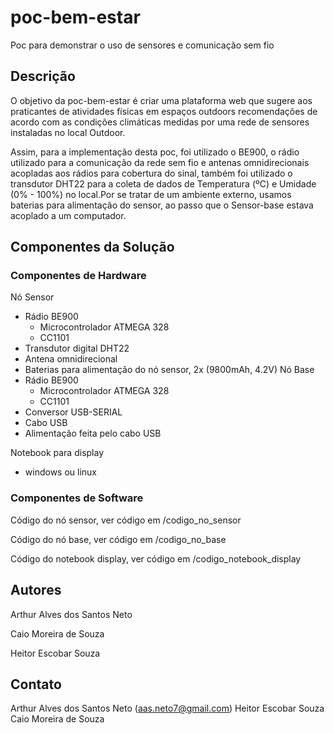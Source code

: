 # poc-bem-estar
Poc para demonstrar o uso de sensores e comunicação sem fio

## Descrição 
  O objetivo da poc-bem-estar é  criar uma plataforma web que sugere aos praticantes de atividades físicas em espaços outdoors recomendações de acordo com as condições climáticas medidas por uma rede de sensores instaladas no local Outdoor.
  
  Assim, para a implementação desta poc, foi utilizado o BE900, o rádio utilizado para a comunicação da rede sem fio e antenas omnidirecionais acopladas aos rádios para cobertura do sinal, também foi utilizado o transdutor DHT22 para a coleta de dados de Temperatura (ºC) e Umidade (0% - 100%) no local.Por se tratar de um ambiente externo, usamos baterias para alimentação do sensor, ao passo que o Sensor-base estava acoplado a um computador.

## Componentes da Solução 
### Componentes de Hardware
Nó Sensor
- Rádio BE900
  - Microcontrolador ATMEGA 328
  - CC1101
- Transdutor digital DHT22
- Antena omnidirecional
- Baterias para alimentação do nó sensor, 2x (9800mAh, 4.2V)
Nó Base
- Rádio BE900
  - Microcontrolador ATMEGA 328
  - CC1101
- Conversor USB-SERIAL
- Cabo USB
- Alimentação feita pelo cabo USB

Notebook para display
- windows ou linux
### Componentes de Software
Código do nó sensor, ver código em /codigo_no_sensor

Código do nó base, ver código em /codigo_no_base

Código do notebook display, ver código em /codigo_notebook_display


## Autores 
Arthur Alves dos Santos Neto

Caio Moreira de Souza

Heitor Escobar Souza

## Contato
Arthur Alves dos Santos Neto (aas.neto7@gmail.com)
Heitor Escobar Souza
Caio Moreira de Souza

